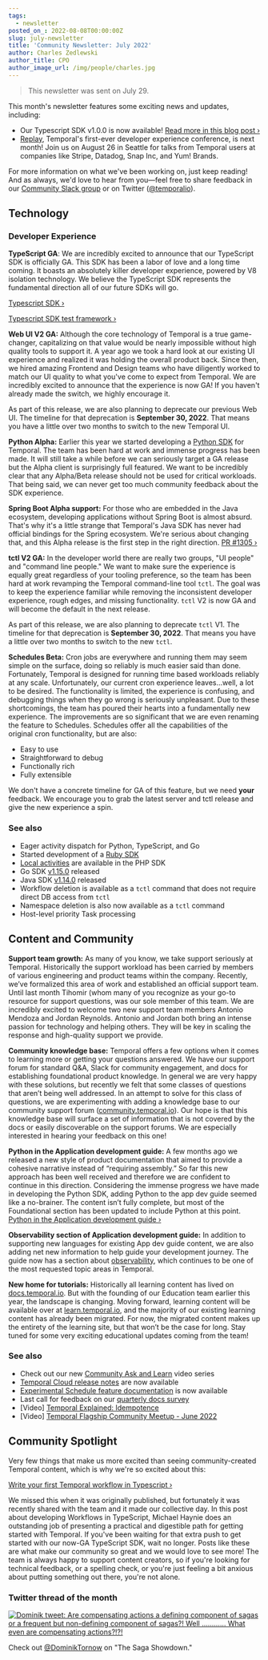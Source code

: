 ```yaml
---
tags:
  - newsletter
posted_on_: 2022-08-08T00:00:00Z
slug: july-newsletter
title: 'Community Newsletter: July 2022'
author: Charles Zedlewski
author_title: CPO
author_image_url: /img/people/charles.jpg
---
```


> This newsletter was sent on July 29.

This month's newsletter features some exciting news and updates, including:

*   Our Typescript SDK v1.0.0 is now available! [Read more in this blog post ›](https://docs.temporal.io/blog/typescript-1.0.0)
*   [Replay](https://temporal.io/replay), Temporal's first-ever developer experience conference, is next month! Join us on August 26 in Seattle for talks from Temporal users at companies like Stripe, Datadog, Snap Inc, and Yum! Brands.

For more information on what we've been working on, just keep reading! And as always, we'd love to hear from you—feel free to share feedback in our [Community Slack group](https://temporal.io/slack) or on Twitter ([@temporalio](https://twitter.com/temporalio)).

<!--truncate-->

Technology
----------

### Developer Experience

**TypeScript GA**: We are incredibly excited to announce that our TypeScript SDK is officially GA. This SDK has been a labor of love and a long time coming. It boasts an absolutely killer developer experience, powered by V8 isolation technology. We believe the TypeScript SDK represents the fundamental direction all of our future SDKs will go.

[Typescript SDK ›](https://github.com/temporalio/sdk-typescript)

[Typescript SDK test framework ›](https://docs.temporal.io/typescript/testing/)

**Web UI V2 GA:** Although the core technology of Temporal is a true game-changer, capitalizing on that value would be nearly impossible without high quality tools to support it. A year ago we took a hard look at our existing UI experience and realized it was holding the overall product back. Since then, we hired amazing Frontend and Design teams who have diligently worked to match our UI quality to what you've come to expect from Temporal. We are incredibly excited to announce that the experience is now GA! If you haven't already made the switch, we highly encourage it.

As part of this release, we are also planning to deprecate our previous Web UI. The timeline for that deprecation is **September 30, 2022**. That means you have a little over two months to switch to the new Temporal UI.

**Python Alpha:** Earlier this year we started developing a [Python SDK](https://github.com/temporalio/sdk-python) for Temporal. The team has been hard at work and immense progress has been made. It will still take a while before we can seriously target a GA release but the Alpha client is surprisingly full featured. We want to be incredibly clear that any Alpha/Beta release should not be used for critical workloads. That being said, we can never get too much community feedback about the SDK experience.

**Spring Boot Alpha support:** For those who are embedded in the Java ecosystem, developing applications without Spring Boot is almost absurd. That's why it's a little strange that Temporal's Java SDK has never had official bindings for the Spring ecosystem. We're serious about changing that, and this Alpha release is the first step in the right direction. [PR #1305 ›](https://github.com/temporalio/sdk-java/pull/1305)

**tctl V2 GA:** In the developer world there are really two groups, "UI people" and "command line people." We want to make sure the experience is equally great regardless of your tooling preference, so the team has been hard at work revamping the Temporal command-line tool `tctl`. The goal was to keep the experience familiar while removing the inconsistent developer experience, rough edges, and missing functionality. `tctl` V2 is now GA and will become the default in the next release.

As part of this release, we are also planning to deprecate `tctl` V1. The timeline for that deprecation is **September 30, 2022**. That means you have a little over two months to switch to the new `tctl`.

**Schedules Beta:** Cron jobs are everywhere and running them may seem simple on the surface, doing so reliably is much easier said than done. Fortunately, Temporal is designed for running time based workloads reliably at any scale. Unfortunately, our current cron experience leaves…well, a lot to be desired. The functionality is limited, the experience is confusing, and debugging things when they go wrong is seriously unpleasant. Due to these shortcomings, the team has poured their hearts into a fundamentally new experience. The improvements are so significant that we are even renaming the feature to Schedules. Schedules offer all the capabilities of the original cron functionality, but are also:

*   Easy to use
*   Straightforward to debug
*   Functionally rich
*   Fully extensible

We don't have a concrete timeline for GA of this feature, but we need **your** feedback. We encourage you to grab the latest server and tctl release and give the new experience a spin.

### See also

*   Eager activity dispatch for Python, TypeScript, and Go
*   Started development of a [Ruby SDK](https://github.com/temporalio/sdk-ruby)
*   [Local activities](https://docs.temporal.io/php/activities#local-activity) are available in the PHP SDK
*   Go SDK [v1.15.0](https://github.com/temporalio/sdk-go/releases/tag/v1.15.0) released
*   Java SDK [v1.14.0](https://github.com/temporalio/sdk-java/releases/tag/v1.14.0) released
*   Workflow deletion is available as a `tctl` command that does not require direct DB access from `tctl`
*   Namespace deletion is also now available as a `tctl` command
*   Host-level priority Task processing

Content and Community
---------------------

**Support team growth:** As many of you know, we take support seriously at Temporal. Historically the support workload has been carried by members of various engineering and product teams within the company. Recently, we’ve formalized this area of work and established an official support team. Until last month Tihomir (whom many of you recognize as your go-to resource for support questions, was our sole member of this team. We are incredibly excited to welcome two new support team members Antonio Mendoza and Jordan Reynolds. Antonio and Jordan both bring an intense passion for technology and helping others. They will be key in scaling the response and high-quality support we provide.

**Community knowledge base:** Temporal offers a few options when it comes to learning more or getting your questions answered. We have our support forum for standard Q&A, Slack for community engagement, and docs for establishing foundational product knowledge. In general we are very happy with these solutions, but recently we felt that some classes of questions that aren’t being well addressed. In an attempt to solve for this class of questions, we are experimenting with adding a knowledge base to our community support forum ([community.temporal.io](https://community.temporal.io/)). Our hope is that this knowledge base will surface a set of information that is not covered by the docs or easily discoverable on the support forums. We are especially interested in hearing your feedback on this one!

**Python in the Application development guide:** A few months ago we released a new style of product documentation that aimed to provide a cohesive narrative instead of “requiring assembly.” So far this new approach has been well received and therefore we are confident to continue in this direction. Considering the immense progress we have made in developing the Python SDK, adding Python to the app dev guide seemed like a no-brainer. The content isn’t fully complete, but most of the Foundational section has been updated to include Python at this point. [Python in the Application development guide ›](https://docs.temporal.io/application-development/?lang=python)

**Observability section of Application development guide:** In addition to supporting new languages for existing App dev guide content, we are also adding net new information to help guide your development journey. The guide now has a section about [observability](https://docs.temporal.io/application-development/observability/), which continues to be one of the most requested topic areas in Temporal.

**New home for tutorials:** Historically all learning content has lived on [docs.temporal.io](https://docs.temporal.io). But with the founding of our Education team earlier this year, the landscape is changing. Moving forward, learning content will be available over at [learn.temporal.io](https://learn.temporal.io), and the majority of our existing learning content has already been migrated. For now, the migrated content makes up the entirety of the learning site, but that won’t be the case for long. Stay tuned for some very exciting educational updates coming from the team!

### See also

*   Check out our new [Community Ask and Learn](https://www.youtube.com/playlist?list=PLl9kRkvFJrlRh_OrohmwIvE8OsXSsi7QV) video series
*   [Temporal Cloud release notes](https://docs.temporal.io/cloud/release-notes/) are now available
*   [Experimental Schedule feature documentation](https://docs.temporal.io/workflows#schedules) is now available
*   Last call for feedback on our [quarterly docs survey](https://forms.gle/VWgQdPbV5qa8zJVBA)
*   \[Video\] [Temporal Explained: Idempotence](https://www.youtube.com/watch?v=JpBNKuYMB10)
*   \[Video\] [Temporal Flagship Community Meetup - June 2022](https://www.youtube.com/watch?v=yPZK82Kwe3o)

Community Spotlight
-------------------

Very few things that make us more excited than seeing community-created Temporal content, which is why we're so excited about this:

[Write your first Temporal workflow in Typescript ›](https://www.bitovi.com/blog/write-your-first-temporal-workflow-in-typescript)

We missed this when it was originally published, but fortunately it was recently shared with the team and it made our collective day. In this post about developing Workflows in TypeScript, Michael Haynie does an outstanding job of presenting a practical and digestible path for getting started with Temporal. If you've been waiting for that extra push to get started with our now-GA TypeScript SDK, wait no longer. Posts like these are what make our community so great and we would love to see more! The team is always happy to support content creators, so if you're looking for technical feedback, or a spelling check, or you're just feeling a bit anxious about putting something out there, you're not alone.

### Twitter thread of the month

[![Dominik tweet: Are compensating actions a defining component of sagas or a frequent but non-defining component of sagas?! Well ............ What even are compensating actions?!?!](https://pages.temporal.io/rs/250-WIU-007/images/dominik-tornow-saga-showdown.png)](https://twitter.com/DominikTornow/status/1547685647975997440)

Check out [@DominikTornow](https://twitter.com/DominikTornow/status/1547685647975997440) on "The Saga Showdown."
